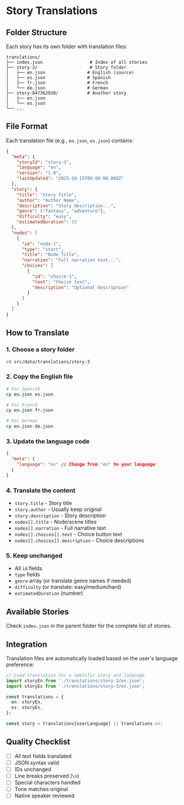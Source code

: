 # Story Translations

## Folder Structure

Each story has its own folder with translation files:

```
translations/
├── index.json                  # Index of all stories
├── story-3/                    # Story folder
│   ├── en.json                # English (source)
│   ├── es.json                # Spanish
│   ├── fr.json                # French
│   └── de.json                # German
├── story-847362910/           # Another story
│   ├── en.json
│   └── es.json
└── ...
```

## File Format

Each translation file (e.g., `en.json`, `es.json`) contains:

```json
{
  "meta": {
    "storyId": "story-3",
    "language": "en",
    "version": "1.0",
    "lastUpdated": "2025-10-15T00:00:00.000Z"
  },
  "story": {
    "title": "Story Title",
    "author": "Author Name",
    "description": "Story description...",
    "genre": ["fantasy", "adventure"],
    "difficulty": "easy",
    "estimatedDuration": 15
  },
  "nodes": [
    {
      "id": "node-1",
      "type": "start",
      "title": "Node Title",
      "narration": "Full narration text...",
      "choices": [
        {
          "id": "choice-1",
          "text": "Choice text",
          "description": "Optional description"
        }
      ]
    }
  ]
}
```

## How to Translate

### 1. Choose a story folder

```bash
cd src/data/translations/story-3
```

### 2. Copy the English file

```bash
# For Spanish
cp en.json es.json

# For French
cp en.json fr.json

# For German
cp en.json de.json
```

### 3. Update the language code

```json
{
  "meta": {
    "language": "es" // Change from "en" to your language
  }
}
```

### 4. Translate the content

- `story.title` - Story title
- `story.author` - Usually keep original
- `story.description` - Story description
- `nodes[].title` - Node/scene titles
- `nodes[].narration` - Full narrative text
- `nodes[].choices[].text` - Choice button text
- `nodes[].choices[].description` - Choice descriptions

### 5. Keep unchanged

- All `id` fields
- `type` fields
- `genre` array (or translate genre names if needed)
- `difficulty` (or translate: easy/medium/hard)
- `estimatedDuration` (number)

## Available Stories

Check `index.json` in the parent folder for the complete list of stories.

## Integration

Translation files are automatically loaded based on the user's language preference:

```typescript
// Load translation for a specific story and language
import storyEn from './translations/story-3/en.json';
import storyEs from './translations/story-3/es.json';

const translations = {
  en: storyEn,
  es: storyEs,
};

const story = translations[userLanguage] || translations.en;
```

## Quality Checklist

- [ ] All text fields translated
- [ ] JSON syntax valid
- [ ] IDs unchanged
- [ ] Line breaks preserved (`\n`)
- [ ] Special characters handled
- [ ] Tone matches original
- [ ] Native speaker reviewed
